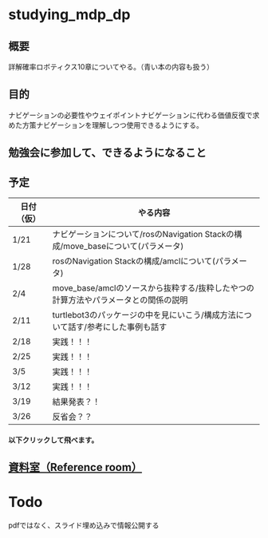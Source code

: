 # studying_mdp_dp

## 概要
詳解確率ロボティクス10章についてやる。（青い本の内容も扱う）

## 目的
ナビゲーションの必要性やウェイポイントナビゲーションに代わる価値反復で求めた方策ナビゲーションを理解しつつ使用できるようにする。

## 勉強会に参加して、できるようになること

## 予定

| 日付（仮） | やる内容                                                                               | 
| ---------- | -------------------------------------------------------------------------------------- | 
| 1/21       | ナビゲーションについて/rosのNavigation Stackの構成/move_baseについて(パラメータ) | 
| 1/28       | rosのNavigation Stackの構成/amclについて(パラメータ)                             | 
| 2/4        | move_base/amclのソースから抜粋する/抜粋したやつの計算方法やパラメータとの関係の説明    | 
| 2/11       | turtlebot3のパッケージの中を見にいこう/構成方法について話す/参考にした事例も話す       | 
| 2/18       | 実践！！！                                                                             | 
| 2/25       | 実践！！！                                                                             | 
| 3/5        | 実践！！！                                                                             | 
| 3/12       | 実践！！！                                                                             | 
| 3/19       | 結果発表？！                                                                           | 
| 3/26       | 反省会？？                                                                            | 

#### 以下クリックして飛べます。

## [資料室（Reference room）](https://github.com/uhobeike/studying_ros-navigation/tree/Reference_room)

# Todo
pdfではなく、スライド埋め込みで情報公開する
